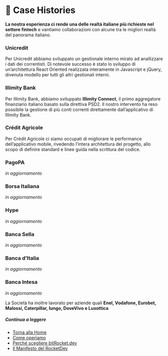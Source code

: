 # 🥂 Case Histories

**La nostra esperienza ci rende una delle realtà italiane più richieste nel settore fintech** e vantiamo collaborazioni con alcune tra le migliori realtà del panorama italiano.

### Unicredit

Per Unicredit abbiamo sviluppato un gestionale interno mirato ad anallizzare i dati dei correntisti.
Di notevole successo è stato lo sviluppo di un’architettura React Oriented realizzata interamente in Javascript e jQuery, divenuta modello per tutti gli altri gestionali interni.

### **Illimity Bank**

Per Illimity Bank, abbiamo sviluppato **Illimity Connect**, il primo aggregatore finanziario italiano basato sulla direttiva PSD2.
Il nostro intervento ha reso possibile la gestione di più conti correnti direttamente dall’applicativo di Illimity Bank.

### Crédit Agricole

Per Crédit Agricole ci siamo occupati di migliorare le performance dell’applicativo mobile, rivedendo l’intera architettura del progetto, allo scopo di definire standard e linee guida nella
scrittura del codice.

### PagoPA

_in aggiornamento_

### Borsa Italiana

_in aggiornamento_

### Hype

_in aggiornamento_

### Banca Sella

_in aggiornamento_

### Banca d’Italia

_in aggiornamento_

### Banca Intesa

_in aggiornamento_

La Società ha inoltre lavorato per aziende quali **Enel, Vodafone, Eurobet, Malossi, Caterpillar, Iungo, DoveVivo e Luxottica**

##### Continua a leggere

- [Torna alla Home](./README.md)
- [Come operiamo](./ABOUT.md)
- [Perché scegliere bitRocket.dev](./WHY_BITROCKET-DEV.md)
- [Il Manifesto del RocketDev](./MANIFEST.md)
